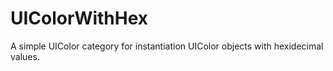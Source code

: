 UIColorWithHex
==============

A simple UIColor category for instantiation UIColor objects with hexidecimal values.
